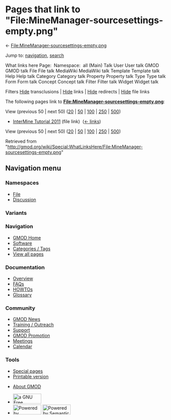 <div id="mw-page-base" class="noprint">

</div>

<div id="mw-head-base" class="noprint">

</div>

<div id="content" class="mw-body" role="main">

<span id="top"></span>

<div id="mw-js-message" style="display:none;">

</div>



# <span dir="auto">Pages that link to "File:MineManager-sourcesettings-empty.png"</span>

<div id="bodyContent">

<div id="contentSub">

←
[File:MineManager-sourcesettings-empty.png](/wiki/File:MineManager-sourcesettings-empty.png "File:MineManager-sourcesettings-empty.png")

</div>

<div id="jump-to-nav" class="mw-jump">

Jump to: [navigation](#mw-navigation), [search](#p-search)

</div>

<div id="mw-content-text">

What links here Page:  Namespace:  all (Main) Talk User User talk GMOD
GMOD talk File File talk MediaWiki MediaWiki talk Template Template talk
Help Help talk Category Category talk Property Property talk Type Type
talk Form Form talk Concept Concept talk Filter Filter talk Widget
Widget talk

Filters
[Hide](/mediawiki/index.php?title=Special:WhatLinksHere/File:MineManager-sourcesettings-empty.png&hidetrans=1 "Special:WhatLinksHere/File:MineManager-sourcesettings-empty.png")
transclusions \|
[Hide](/mediawiki/index.php?title=Special:WhatLinksHere/File:MineManager-sourcesettings-empty.png&hidelinks=1 "Special:WhatLinksHere/File:MineManager-sourcesettings-empty.png")
links \|
[Hide](/mediawiki/index.php?title=Special:WhatLinksHere/File:MineManager-sourcesettings-empty.png&hideredirs=1 "Special:WhatLinksHere/File:MineManager-sourcesettings-empty.png")
redirects \|
[Hide](/mediawiki/index.php?title=Special:WhatLinksHere/File:MineManager-sourcesettings-empty.png&hideimages=1 "Special:WhatLinksHere/File:MineManager-sourcesettings-empty.png")
file links

The following pages link to
**[File:MineManager-sourcesettings-empty.png](/wiki/File:MineManager-sourcesettings-empty.png "File:MineManager-sourcesettings-empty.png")**:

View (previous 50 \| next 50)
([20](/mediawiki/index.php?title=Special:WhatLinksHere/File:MineManager-sourcesettings-empty.png&limit=20 "Special:WhatLinksHere/File:MineManager-sourcesettings-empty.png")
\|
[50](/mediawiki/index.php?title=Special:WhatLinksHere/File:MineManager-sourcesettings-empty.png&limit=50 "Special:WhatLinksHere/File:MineManager-sourcesettings-empty.png")
\|
[100](/mediawiki/index.php?title=Special:WhatLinksHere/File:MineManager-sourcesettings-empty.png&limit=100 "Special:WhatLinksHere/File:MineManager-sourcesettings-empty.png")
\|
[250](/mediawiki/index.php?title=Special:WhatLinksHere/File:MineManager-sourcesettings-empty.png&limit=250 "Special:WhatLinksHere/File:MineManager-sourcesettings-empty.png")
\|
[500](/mediawiki/index.php?title=Special:WhatLinksHere/File:MineManager-sourcesettings-empty.png&limit=500 "Special:WhatLinksHere/File:MineManager-sourcesettings-empty.png"))

- [InterMine Tutorial
  2011](/wiki/InterMine_Tutorial_2011 "InterMine Tutorial 2011") (file
  link) ‎ <span class="mw-whatlinkshere-tools">([←
  links](/mediawiki/index.php?title=Special:WhatLinksHere&target=InterMine+Tutorial+2011 "Special:WhatLinksHere"))</span>

View (previous 50 \| next 50)
([20](/mediawiki/index.php?title=Special:WhatLinksHere/File:MineManager-sourcesettings-empty.png&limit=20 "Special:WhatLinksHere/File:MineManager-sourcesettings-empty.png")
\|
[50](/mediawiki/index.php?title=Special:WhatLinksHere/File:MineManager-sourcesettings-empty.png&limit=50 "Special:WhatLinksHere/File:MineManager-sourcesettings-empty.png")
\|
[100](/mediawiki/index.php?title=Special:WhatLinksHere/File:MineManager-sourcesettings-empty.png&limit=100 "Special:WhatLinksHere/File:MineManager-sourcesettings-empty.png")
\|
[250](/mediawiki/index.php?title=Special:WhatLinksHere/File:MineManager-sourcesettings-empty.png&limit=250 "Special:WhatLinksHere/File:MineManager-sourcesettings-empty.png")
\|
[500](/mediawiki/index.php?title=Special:WhatLinksHere/File:MineManager-sourcesettings-empty.png&limit=500 "Special:WhatLinksHere/File:MineManager-sourcesettings-empty.png"))

</div>

<div class="printfooter">

Retrieved from
"<http://gmod.org/wiki/Special:WhatLinksHere/File:MineManager-sourcesettings-empty.png>"

</div>

<div id="catlinks" class="catlinks catlinks-allhidden">

</div>

<div class="visualClear">

</div>

</div>

</div>

<div id="mw-navigation">

## Navigation menu

<div id="mw-head">



<div id="left-navigation">

<div id="p-namespaces" class="vectorTabs" role="navigation"
aria-labelledby="p-namespaces-label">

### Namespaces

- <span id="ca-nstab-image"><a href="/wiki/File:MineManager-sourcesettings-empty.png" accesskey="c"
  title="View the file page [c]">File</a></span>
- <span id="ca-talk"><a
  href="/mediawiki/index.php?title=File_talk:MineManager-sourcesettings-empty.png&amp;action=edit&amp;redlink=1"
  accesskey="t"
  title="Discussion about the content page [t]">Discussion</a></span>

</div>

<div id="p-variants" class="vectorMenu emptyPortlet" role="navigation"
aria-labelledby="p-variants-label">

### 

### Variants[](#)

<div class="menu">

</div>

</div>

</div>

<div id="right-navigation">





</div>



</div>

</div>

</div>

<div id="mw-panel">

<div id="p-logo" role="banner">

<a href="/wiki/Main_Page"
style="background-image: url(http://gmod.org/images/GMOD-cogs.png);"
title="Visit the main page"></a>

</div>

<div id="p-Navigation" class="portal" role="navigation"
aria-labelledby="p-Navigation-label">

### Navigation

<div class="body">

- <span id="n-GMOD-Home">[GMOD Home](/wiki/Main_Page)</span>
- <span id="n-Software">[Software](/wiki/GMOD_Components)</span>
- <span id="n-Categories-.2F-Tags">[Categories /
  Tags](/wiki/Categories)</span>
- <span id="n-View-all-pages">[View all
  pages](/wiki/Special:AllPages)</span>

</div>

</div>

<div id="p-Documentation" class="portal" role="navigation"
aria-labelledby="p-Documentation-label">

### Documentation

<div class="body">

- <span id="n-Overview">[Overview](/wiki/Overview)</span>
- <span id="n-FAQs">[FAQs](/wiki/Category:FAQ)</span>
- <span id="n-HOWTOs">[HOWTOs](/wiki/Category:HOWTO)</span>
- <span id="n-Glossary">[Glossary](/wiki/Glossary)</span>

</div>

</div>

<div id="p-Community" class="portal" role="navigation"
aria-labelledby="p-Community-label">

### Community

<div class="body">

- <span id="n-GMOD-News">[GMOD News](/wiki/GMOD_News)</span>
- <span id="n-Training-.2F-Outreach">[Training /
  Outreach](/wiki/Training_and_Outreach)</span>
- <span id="n-Support">[Support](/wiki/Support)</span>
- <span id="n-GMOD-Promotion">[GMOD
  Promotion](/wiki/GMOD_Promotion)</span>
- <span id="n-Meetings">[Meetings](/wiki/Meetings)</span>
- <span id="n-Calendar">[Calendar](/wiki/Calendar)</span>

</div>

</div>

<div id="p-tb" class="portal" role="navigation"
aria-labelledby="p-tb-label">

### Tools

<div class="body">

- <span id="t-specialpages"><a href="/wiki/Special:SpecialPages" accesskey="q"
  title="A list of all special pages [q]">Special pages</a></span>
- <span id="t-print"><a
  href="/mediawiki/index.php?title=Special:WhatLinksHere/File:MineManager-sourcesettings-empty.png&amp;printable=yes"
  rel="alternate" accesskey="p"
  title="Printable version of this page [p]">Printable version</a></span>

</div>

</div>

</div>

</div>

<div id="footer" role="contentinfo">

- <span id="footer-places-about">[About
  GMOD](/wiki/GMOD:About "GMOD:About")</span>

<!-- -->

- <span id="footer-copyrightico">[<img src="http://www.gnu.org/graphics/gfdl-logo-small.png" width="88"
  height="31" alt="a GNU Free Documentation License" />](http://www.gnu.org/licenses/fdl-1.3.html)</span>
- <span id="footer-poweredbyico">[<img src="/mediawiki/skins/common/images/poweredby_mediawiki_88x31.png"
  width="88" height="31" alt="Powered by MediaWiki" />](//www.mediawiki.org/)
  [<img
  src="/mediawiki/extensions/SemanticMediaWiki/includes/../resources/images/smw_button.png"
  width="88" height="31" alt="Powered by Semantic MediaWiki" />](https://www.semantic-mediawiki.org/wiki/Semantic_MediaWiki)</span>

<div style="clear:both">

</div>

</div>

